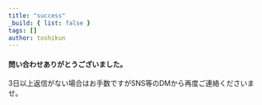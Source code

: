 ```yaml
---
title: "success"
_build: { list: false }
tags: []
author: toshikun
---
```


#### 問い合わせありがとうございました。
3日以上返信がない場合はお手数ですがSNS等のDMから再度ご連絡くださいませ。